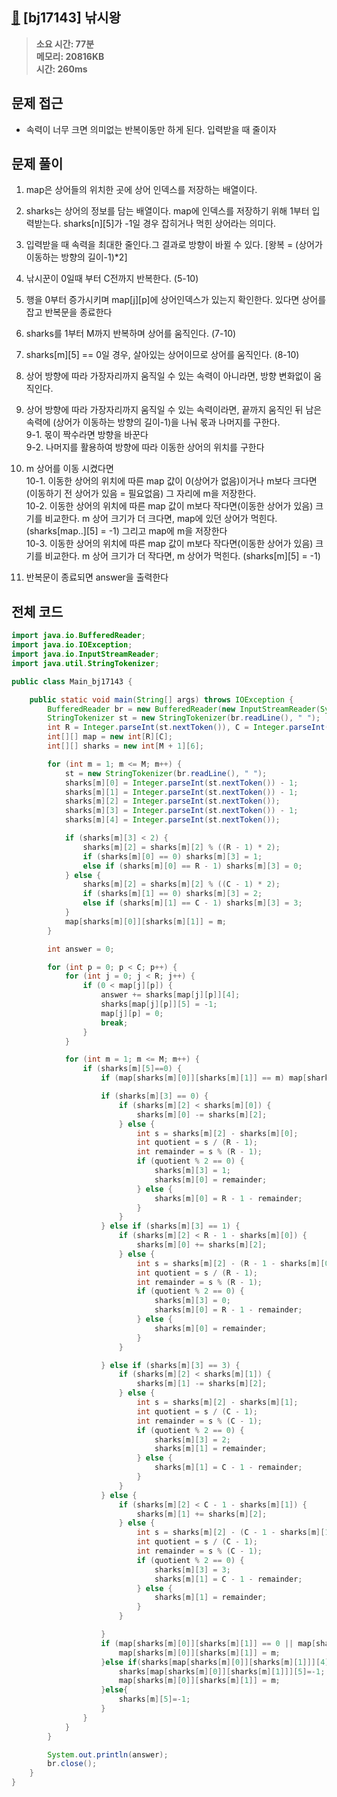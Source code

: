 ## [🎣](https://www.acmicpc.net/problem/17143) [bj17143] 낚시왕

> **소요 시간: 77분<br>
> 메모리: 20816KB<br>
> 시간: 260ms**

## 문제 접근

- 속력이 너무 크면 의미없는 반복이동만 하게 된다. 입력받을 때 줄이자

## 문제 풀이

1. map은 상어들의 위치한 곳에 상어 인덱스를 저장하는 배열이다.

2. sharks는 상어의 정보를 담는 배열이다. map에 인덱스를 저장하기 위해 1부터 입력받는다. sharks[n][5]가 -1일 경우 잡히거나 먹힌 상어라는 의미다.

3. 입력받을 때 속력을 최대한 줄인다.그 결과로 방향이 바뀔 수 있다. [왕복 = (상어가 이동하는 방향의 길이-1)*2]

4. 낚시꾼이 0일때 부터 C전까지 반복한다. (5-10)

5. 행을 0부터 증가시키며 map[j][p]에 상어인덱스가 있는지 확인한다. 있다면 상어를 잡고 반복문을 종료한다

6. sharks를 1부터 M까지 반복하며 상어를 움직인다. (7-10)

7. sharks[m][5] == 0일 경우, 살아있는 상어이므로 상어를 움직인다. (8-10)

8. 상어 방향에 따라 가장자리까지 움직일 수 있는 속력이 아니라면, 방향 변화없이 움직인다.

9. 상어 방향에 따라 가장자리까지 움직일 수 있는 속력이라면, 끝까지 움직인 뒤 남은 속력에 (상어가 이동하는 방향의 길이-1)을 나눠 몫과 나머지를 구한다.<br>
   9-1. 몫이 짝수라면 방향을 바꾼다<br>
   9-2. 나머지를 활용하여 방향에 따라 이동한 상어의 위치를 구한다<br>

10. m 상어를 이동 시켰다면<br>
    10-1. 이동한 상어의 위치에 따른 map 값이 0(상어가 없음)이거나 m보다 크다면(이동하기 전 상어가 있음 = 필요없음) 그 자리에 m을 저장한다.<br>
    10-2. 이동한 상어의 위치에 따른 map 값이 m보다 작다면(이동한 상어가 있음) 크기를 비교한다. m 상어 크기가 더 크다면, map에 있던 상어가 먹힌다. (sharks[map..][5] = -1) 그리고 map에 m을 저장한다<br>
    10-3. 이동한 상어의 위치에 따른 map 값이 m보다 작다면(이동한 상어가 있음) 크기를 비교한다. m 상어 크기가 더 작다면, m 상어가 먹힌다. (sharks[m][5] = -1)<br>

11. 반복문이 종료되면 answer을 출력한다

## 전체 코드

```java
import java.io.BufferedReader;
import java.io.IOException;
import java.io.InputStreamReader;
import java.util.StringTokenizer;

public class Main_bj17143 {

    public static void main(String[] args) throws IOException {
        BufferedReader br = new BufferedReader(new InputStreamReader(System.in));
        StringTokenizer st = new StringTokenizer(br.readLine(), " ");
        int R = Integer.parseInt(st.nextToken()), C = Integer.parseInt(st.nextToken()), M = Integer.parseInt(st.nextToken());
        int[][] map = new int[R][C];
        int[][] sharks = new int[M + 1][6];

        for (int m = 1; m <= M; m++) {
            st = new StringTokenizer(br.readLine(), " ");
            sharks[m][0] = Integer.parseInt(st.nextToken()) - 1;
            sharks[m][1] = Integer.parseInt(st.nextToken()) - 1;
            sharks[m][2] = Integer.parseInt(st.nextToken());
            sharks[m][3] = Integer.parseInt(st.nextToken()) - 1;
            sharks[m][4] = Integer.parseInt(st.nextToken());

            if (sharks[m][3] < 2) {
                sharks[m][2] = sharks[m][2] % ((R - 1) * 2);
                if (sharks[m][0] == 0) sharks[m][3] = 1;
                else if (sharks[m][0] == R - 1) sharks[m][3] = 0;
            } else {
                sharks[m][2] = sharks[m][2] % ((C - 1) * 2);
                if (sharks[m][1] == 0) sharks[m][3] = 2;
                else if (sharks[m][1] == C - 1) sharks[m][3] = 3;
            }
            map[sharks[m][0]][sharks[m][1]] = m;
        }

        int answer = 0;

        for (int p = 0; p < C; p++) {
            for (int j = 0; j < R; j++) {
                if (0 < map[j][p]) {
                    answer += sharks[map[j][p]][4];
                    sharks[map[j][p]][5] = -1;
                    map[j][p] = 0;
                    break;
                }
            }

            for (int m = 1; m <= M; m++) {
                if (sharks[m][5]==0) {
                    if (map[sharks[m][0]][sharks[m][1]] == m) map[sharks[m][0]][sharks[m][1]] = 0;

                    if (sharks[m][3] == 0) {
                        if (sharks[m][2] < sharks[m][0]) {
                            sharks[m][0] -= sharks[m][2];
                        } else {
                            int s = sharks[m][2] - sharks[m][0];
                            int quotient = s / (R - 1);
                            int remainder = s % (R - 1);
                            if (quotient % 2 == 0) {
                                sharks[m][3] = 1;
                                sharks[m][0] = remainder;
                            } else {
                                sharks[m][0] = R - 1 - remainder;
                            }
                        }
                    } else if (sharks[m][3] == 1) {
                        if (sharks[m][2] < R - 1 - sharks[m][0]) {
                            sharks[m][0] += sharks[m][2];
                        } else {
                            int s = sharks[m][2] - (R - 1 - sharks[m][0]);
                            int quotient = s / (R - 1);
                            int remainder = s % (R - 1);
                            if (quotient % 2 == 0) {
                                sharks[m][3] = 0;
                                sharks[m][0] = R - 1 - remainder;
                            } else {
                                sharks[m][0] = remainder;
                            }
                        }

                    } else if (sharks[m][3] == 3) {
                        if (sharks[m][2] < sharks[m][1]) {
                            sharks[m][1] -= sharks[m][2];
                        } else {
                            int s = sharks[m][2] - sharks[m][1];
                            int quotient = s / (C - 1);
                            int remainder = s % (C - 1);
                            if (quotient % 2 == 0) {
                                sharks[m][3] = 2;
                                sharks[m][1] = remainder;
                            } else {
                                sharks[m][1] = C - 1 - remainder;
                            }
                        }
                    } else {
                        if (sharks[m][2] < C - 1 - sharks[m][1]) {
                            sharks[m][1] += sharks[m][2];
                        } else {
                            int s = sharks[m][2] - (C - 1 - sharks[m][1]);
                            int quotient = s / (C - 1);
                            int remainder = s % (C - 1);
                            if (quotient % 2 == 0) {
                                sharks[m][3] = 3;
                                sharks[m][1] = C - 1 - remainder;
                            } else {
                                sharks[m][1] = remainder;
                            }
                        }

                    }
                    if (map[sharks[m][0]][sharks[m][1]] == 0 || map[sharks[m][0]][sharks[m][1]] > m){
                        map[sharks[m][0]][sharks[m][1]] = m;
                    }else if(sharks[map[sharks[m][0]][sharks[m][1]]][4] < sharks[m][4]){
                        sharks[map[sharks[m][0]][sharks[m][1]]][5]=-1;
                        map[sharks[m][0]][sharks[m][1]] = m;
                    }else{
                        sharks[m][5]=-1;
                    }
                }
            }
        }

        System.out.println(answer);
        br.close();
    }
}
```
